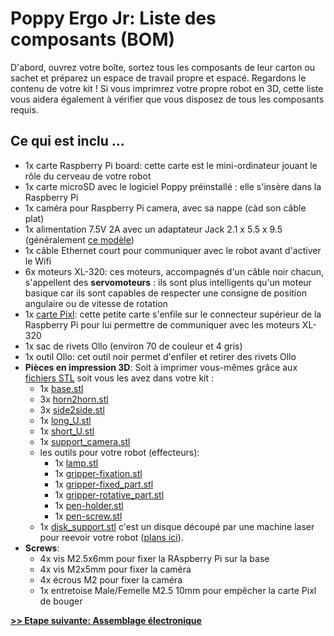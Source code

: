 
# Poppy Ergo Jr: Liste des composants (BOM)

D'abord, ouvrez votre boîte, sortez tous les composants de leur carton ou sachet et préparez un espace de travail propre et espacé. Regardons le contenu de votre kit !
Si vous imprimrez votre propre robot en 3D, cette liste vous aidera également à vérifier que vous disposez de tous les composants requis.

## Ce qui est inclu ...
- 1x carte Raspberry Pi board: cette carte est le mini-ordinateur jouant le rôle du cerveau de votre robot
- 1x carte microSD avec le logiciel Poppy préinstallé : elle s'insère dans la Raspberry Pi
- 1x caméra pour Raspberry Pi camera, avec sa nappe (càd son câble plat)
- 1x alimentation 7.5V 2A avec un adaptateur Jack 2.1 x 5.5 x 9.5 (généralement [ce modèle](http://fr.rs-online.com/web/p/alimentations-enfichables/7262814/?searchTerm=ECP-15-7.5E))
- 1x câble Ethernet court pour communiquer avec le robot avant d'activer le Wifi
- 6x moteurs XL-320: ces moteurs, accompagnés d'un câble noir chacun, s'appellent des **servomoteurs** : ils sont plus intelligents qu'un moteur basique car ils sont capables de respecter une consigne de position angulaire ou de vitesse de rotation
- 1x [carte Pixl](https://github.com/poppy-project/pixl): cette petite carte s'enfile sur le connecteur supérieur de la Raspberry Pi pour lui permettre de communiquer avec les moteurs XL-320
- 1x sac de rivets Ollo (environ 70 de couleur et 4 gris)
- 1x outil Ollo: cet outil noir permet d'enfiler et retirer des rivets Ollo
- **Pièces en impression 3D**: Soit à imprimer vous-mêmes grâce aux [fichiers STL](https://github.com/poppy-project/poppy-ergo-jr/tree/master/hardware/STL) soit vous les avez dans votre kit :
    - 1x [base.stl](https://github.com/poppy-project/poppy-ergo-jr/blob/master/hardware/STL/base.stl)
    - 3x [horn2horn.stl](https://github.com/poppy-project/poppy-ergo-jr/blob/master/hardware/STL/horn2horn.stl)
    - 3x [side2side.stl](https://github.com/poppy-project/poppy-ergo-jr/blob/master/hardware/STL/side2side.stl)
    - 1x [long_U.stl](https://github.com/poppy-project/poppy-ergo-jr/blob/master/hardware/STL/long_U.stl)
    - 1x [short_U.stl](https://github.com/poppy-project/poppy-ergo-jr/blob/master/hardware/STL/short_U.stl)
    - 1x [support_camera.stl](https://github.com/poppy-project/poppy-ergo-jr/blob/master/hardware/STL/support_camera.stl)
    - les outils pour votre robot (effecteurs):
        - 1x [lamp.stl](https://github.com/poppy-project/poppy-ergo-jr/blob/master/hardware/STL/tools/lamp.stl)
        - 1x [gripper-fixation.stl](https://github.com/poppy-project/poppy-ergo-jr/blob/master/hardware/STL/tools/gripper-fixation.stl)
        - 1x [gripper-fixed_part.stl](https://github.com/poppy-project/poppy-ergo-jr/blob/master/hardware/STL/tools/gripper-fixed_part.stl)
        - 1x [gripper-rotative_part.stl](https://github.com/poppy-project/poppy-ergo-jr/blob/master/hardware/STL/tools/gripper-rotative_part.stl)
        - 1x [pen-holder.stl](https://github.com/poppy-project/poppy-ergo-jr/blob/master/hardware/STL/tools/pen-holder.stl)
        - 1x [pen-screw.stl](https://github.com/poppy-project/poppy-ergo-jr/blob/master/hardware/STL/tools/pen-screw.stl)
    - 1x [disk_support.stl](https://github.com/poppy-project/poppy-ergo-jr/blob/master/hardware/STL/disk_support.stl) c'est un disque découpé par une machine laser pour reevoir votre robot ([plans ici](https://github.com/poppy-project/poppy-ergo-jr/tree/master/hardware/laser_cutting)).
- **Screws**:
    - 4x vis M2.5x6mm pour fixer la RAspberry Pi sur la base
    - 4x vis M2x5mm pour fixer la caméra
    - 4x écrous M2 pour fixer la caméra
    - 1x entretoise Male/Femelle M2.5 10mm pour empêcher la carte Pixl de bouger

[**>> Etape suivante: Assemblage électronique**](electronic-assembly.md)